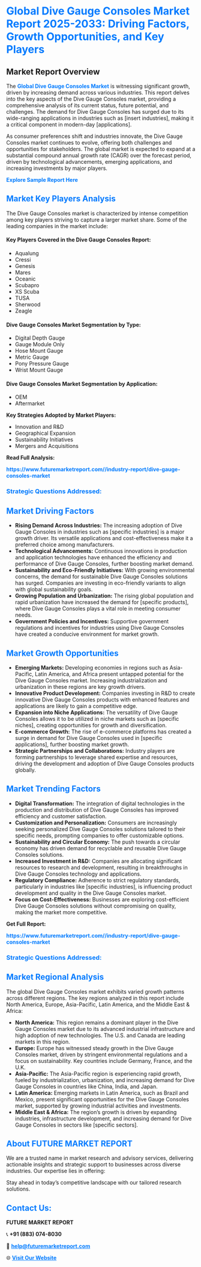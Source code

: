 <h1 style="color: #007BFF;">Global Dive Gauge Consoles Market Report 2025-2033: Driving Factors, Growth Opportunities, and Key Players</h1>

<section id="overview">
<h2>Market Report Overview</h2>
<p>The <a href="https://www.futuremarketreport.com//industry-report/dive-gauge-consoles-market" style="color: #007BFF; text-decoration: none;"><strong>Global Dive Gauge Consoles Market</strong></a> is witnessing significant growth, driven by increasing demand across various industries. This report delves into the key aspects of the Dive Gauge Consoles market, providing a comprehensive analysis of its current status, future potential, and challenges. The demand for Dive Gauge Consoles has surged due to its wide-ranging applications in industries such as [insert industries], making it a critical component in modern-day [applications].</p>
<p>As consumer preferences shift and industries innovate, the Dive Gauge Consoles market continues to evolve, offering both challenges and opportunities for stakeholders. The global market is expected to expand at a substantial compound annual growth rate (CAGR) over the forecast period, driven by technological advancements, emerging applications, and increasing investments by major players.</p>
</section>

<section id="overview">
<p><a href="https://www.futuremarketreport.com//request-sample/reportId=92388" style="color: #007BFF; text-decoration: none;"><strong>Explore Sample Report Here</strong></a></p>
</section>

<section id="key-players">
<h2 style="color: #007BFF;">Market Key Players Analysis</h2>
<p>The Dive Gauge Consoles market is characterized by intense competition among key players striving to capture a larger market share. Some of the leading companies in the market include:</p>
<h4>Key Players Covered in the Dive Gauge Consoles Report:</h4>
<ul><li>Aqualung</li><li>Cressi</li><li>Genesis</li><li>Mares</li><li>Oceanic</li><li>Scubapro</li><li>XS Scuba</li><li>TUSA</li><li>Sherwood</li><li>Zeagle</li></ul>
<h4>Dive Gauge Consoles Market Segmentation by Type:</h4>
<ul><li>Digital Depth Gauge</li><li>Gauge Module Only</li><li>Hose Mount Gauge</li><li>Metric Gauge</li><li>Pony Pressure Gauge</li><li>Wrist Mount Gauge</li></ul>

<h4>Dive Gauge Consoles Market Segmentation by Application:</h4>
<ul><li>OEM</li><li>Aftermarket</li></ul>
<p><strong>Key Strategies Adopted by Market Players:</strong></p>
<ul>
<li>Innovation and R&D</li>
<li>Geographical Expansion</li>
<li>Sustainability Initiatives</li>
<li>Mergers and Acquisitions</li>
</ul>
</section>

<section>
<p><strong>Read Full Analysis: </strong></p><a href="https://www.futuremarketreport.com//industry-report/dive-gauge-consoles-market" style="color: #007BFF; text-decoration: none;"><strong>https://www.futuremarketreport.com//industry-report/dive-gauge-consoles-market</strong></a>
<h3 style="color: #007BFF;">Strategic Questions Addressed:</h3>
</section>

<section id="driving-factors">
<h2 style="color: #007BFF;">Market Driving Factors</h2>
<ul>
<li><strong>Rising Demand Across Industries:</strong> The increasing adoption of Dive Gauge Consoles in industries such as [specific industries] is a major growth driver. Its versatile applications and cost-effectiveness make it a preferred choice among manufacturers.</li>
<li><strong>Technological Advancements:</strong> Continuous innovations in production and application technologies have enhanced the efficiency and performance of Dive Gauge Consoles, further boosting market demand.</li>
<li><strong>Sustainability and Eco-Friendly Initiatives:</strong> With growing environmental concerns, the demand for sustainable Dive Gauge Consoles solutions has surged. Companies are investing in eco-friendly variants to align with global sustainability goals.</li>
<li><strong>Growing Population and Urbanization:</strong> The rising global population and rapid urbanization have increased the demand for [specific products], where Dive Gauge Consoles plays a vital role in meeting consumer needs.</li>
<li><strong>Government Policies and Incentives:</strong> Supportive government regulations and incentives for industries using Dive Gauge Consoles have created a conducive environment for market growth.</li>
</ul>
</section>

<section id="growth-opportunities">
<h2 style="color: #007BFF;">Market Growth Opportunities</h2>
<ul>
<li><strong>Emerging Markets:</strong> Developing economies in regions such as Asia-Pacific, Latin America, and Africa present untapped potential for the Dive Gauge Consoles market. Increasing industrialization and urbanization in these regions are key growth drivers.</li>
<li><strong>Innovative Product Development:</strong> Companies investing in R&D to create innovative Dive Gauge Consoles products with enhanced features and applications are likely to gain a competitive edge.</li>
<li><strong>Expansion into Niche Applications:</strong> The versatility of Dive Gauge Consoles allows it to be utilized in niche markets such as [specific niches], creating opportunities for growth and diversification.</li>
<li><strong>E-commerce Growth:</strong> The rise of e-commerce platforms has created a surge in demand for Dive Gauge Consoles used in [specific applications], further boosting market growth.</li>
<li><strong>Strategic Partnerships and Collaborations:</strong> Industry players are forming partnerships to leverage shared expertise and resources, driving the development and adoption of Dive Gauge Consoles products globally.</li>
</ul>
</section>

<section id="trending-factors">
<h2 style="color: #007BFF;">Market Trending Factors</h2>
<ul>
<li><strong>Digital Transformation:</strong> The integration of digital technologies in the production and distribution of Dive Gauge Consoles has improved efficiency and customer satisfaction.</li>
<li><strong>Customization and Personalization:</strong> Consumers are increasingly seeking personalized Dive Gauge Consoles solutions tailored to their specific needs, prompting companies to offer customizable options.</li>
<li><strong>Sustainability and Circular Economy:</strong> The push towards a circular economy has driven demand for recyclable and reusable Dive Gauge Consoles solutions.</li>
<li><strong>Increased Investment in R&D:</strong> Companies are allocating significant resources to research and development, resulting in breakthroughs in Dive Gauge Consoles technology and applications.</li>
<li><strong>Regulatory Compliance:</strong> Adherence to strict regulatory standards, particularly in industries like [specific industries], is influencing product development and quality in the Dive Gauge Consoles market.</li>
<li><strong>Focus on Cost-Effectiveness:</strong> Businesses are exploring cost-efficient Dive Gauge Consoles solutions without compromising on quality, making the market more competitive.</li>
</ul>
</section>

<section>
<p><strong>Get Full Report: </strong></p><a href="https://www.futuremarketreport.com//industry-report/dive-gauge-consoles-market" style="color: #007BFF; text-decoration: none;"><strong>https://www.futuremarketreport.com//industry-report/dive-gauge-consoles-market</strong></a>
<h3 style="color: #007BFF;">Strategic Questions Addressed:</h3>
</section>


<section id="regional-analysis">
<h2 style="color: #007BFF;">Market Regional Analysis</h2>
<p>The global Dive Gauge Consoles market exhibits varied growth patterns across different regions. The key regions analyzed in this report include North America, Europe, Asia-Pacific, Latin America, and the Middle East & Africa:</p>
<ul>
<li><strong>North America:</strong> This region remains a dominant player in the Dive Gauge Consoles market due to its advanced industrial infrastructure and high adoption of new technologies. The U.S. and Canada are leading markets in this region.</li>
<li><strong>Europe:</strong> Europe has witnessed steady growth in the Dive Gauge Consoles market, driven by stringent environmental regulations and a focus on sustainability. Key countries include Germany, France, and the U.K.</li>
<li><strong>Asia-Pacific:</strong> The Asia-Pacific region is experiencing rapid growth, fueled by industrialization, urbanization, and increasing demand for Dive Gauge Consoles in countries like China, India, and Japan.</li>
<li><strong>Latin America:</strong> Emerging markets in Latin America, such as Brazil and Mexico, present significant opportunities for the Dive Gauge Consoles market, supported by growing industrial activities and investments.</li>
<li><strong>Middle East & Africa:</strong> The region’s growth is driven by expanding industries, infrastructure development, and increasing demand for Dive Gauge Consoles in sectors like [specific sectors].</li>
</ul>
</section>

<footer>
<h2 style="color: #007BFF;">About FUTURE MARKET REPORT</h2>
<p>We are a trusted name in market research and advisory services, delivering actionable insights and strategic support to businesses across diverse industries. Our expertise lies in offering:</p>

<p>Stay ahead in today’s competitive landscape with our tailored research solutions.</p>

<h2 style="color: #007BFF;">Contact Us:</h2>
<p><strong>FUTURE MARKET REPORT</strong></p>
<p>📞 <strong>+91 (883) 074-8030</strong></p>
<p>📧 <strong><a href="mailto:help@futuremarketreport.com" style="color: #007BFF;">help@futuremarketreport.com</a></strong></p>
<p>🌐 <strong><a href="https://www.futuremarketreport.com/" style="color: #007BFF;">Visit Our Website</a></strong></p>
</footer>